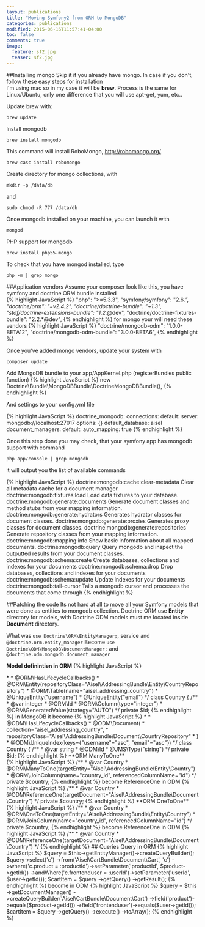 ```yaml
---
layout: publications
title: "Moving Symfony2 from ORM to MongoDB"
categories: publications
modified: 2015-06-16T11:57:41-04:00
toc: false
comments: true
image:
  feature: sf2.jpg
  teaser: sf2.jpg
---
```


##Installing mongo
Skip it if you already have mongo. In case if you don't, follow these easy steps for installation<br/>
I'm using mac so in my case it will be **brew**. Process is the same for Linux/Ubuntu, only one difference that you will use apt-get, yum, etc..

Update brew with:<br/>
```
brew update
```

Install mongodb<br/>
```
brew install mongodb
```

This command will install RoboMongo, http://robomongo.org/<br/>
```
brew casc install robomongo
```

Create directory for mongo collections, with<br/>
```
mkdir -p /data/db
```
and
```
sudo chmod -R 777 /data/db
```

Once mongodb installed on your machine, you can launch it with<br/>
```
mongod
```

PHP support for mongodb<br/>
```
brew install php55-mongo
```

To check that you have mongod installed, type<br/>
```
php -m | grep mongo
```

##Application vendors
Assume your composer look like this, you have symfony and doctrine ORM bundle installed
<br/>
{% highlight JavaScript %}
"php": ">=5.3.3",
"symfony/symfony": "2.6.*",
"doctrine/orm": "=v2.4.2",
"doctrine/doctrine-bundle": "~1.3",
"stof/doctrine-extensions-bundle": "1.2.*@dev",
"doctrine/doctrine-fixtures-bundle": "2.2.*@dev",
{% endhighlight %}
for mongo your will need these vendors
{% highlight JavaScript %}
"doctrine/mongodb-odm": "1.0.0-BETA12",
"doctrine/mongodb-odm-bundle": "3.0.0-BETA6",
{% endhighlight %}

Once you've added mongo vendors, update your system with<br/> 
```
composer update 
```

Add MongoDB bundle to your app/AppKernel.php (registerBundles public function)
{% highlight JavaScript %}
new Doctrine\Bundle\MongoDBBundle\DoctrineMongoDBBundle(),
{% endhighlight %}

And settings to your config.yml file

{% highlight JavaScript %}
doctrine_mongodb:
    connections:
        default:
            server: mongodb://localhost:27017
            options: {}
    default_database: aisel
    document_managers:
        default:
            auto_mapping: true
{% endhighlight %}

Once this step done you may check, that your symfony app has mongodb support with command<br/>
```
php app/console | grep mongodb
```

it will output you the list of available commands
 
{% highlight JavaScript %}
doctrine:mongodb:cache:clear-metadata    Clear all metadata cache for a document manager.
doctrine:mongodb:fixtures:load           Load data fixtures to your database.
doctrine:mongodb:generate:documents      Generate document classes and method stubs from your mapping information.
doctrine:mongodb:generate:hydrators      Generates hydrator classes for document classes.
doctrine:mongodb:generate:proxies        Generates proxy classes for document classes.
doctrine:mongodb:generate:repositories   Generate repository classes from your mapping information.
doctrine:mongodb:mapping:info            Show basic information about all mapped documents.
doctrine:mongodb:query                   Query mongodb and inspect the outputted results from your document classes.
doctrine:mongodb:schema:create           Create databases, collections and indexes for your documents
doctrine:mongodb:schema:drop             Drop databases, collections and indexes for your documents
doctrine:mongodb:schema:update           Update indexes for your documents
doctrine:mongodb:tail-cursor             Tails a mongodb cursor and processes the documents that come through
{% endhighlight %}


##Patching the code
Its not hard at all to move all your Symfony models that were done as entities to mongodb collection.
Doctrine ORM use **Entity** directory for models, with Doctrine ODM models must me located inside **Document** directory.

What was ```use Doctrine\ORM\EntityManager;```, service and ``` @doctrine.orm.entity_manager```
Become ``` use Doctrine\ODM\MongoDB\DocumentManager; ``` and ``` @doctrine.odm.mongodb.document_manager ```
 
 
**Model definintien in ORM**
{% highlight JavaScript %}
<?php

namespace Aisel\AddressingBundle\Entity;

use Symfony\Component\Validator\Constraints as Assert;
use Gedmo\Mapping\Annotation as Gedmo;
use Doctrine\ORM\Mapping as ORM;
use Symfony\Bridge\Doctrine\Validator\Constraints\UniqueEntity;

/**
 * Country
 *
 * @author Ivan Proskoryakov <volgodark@gmail.com>
 *
 * @ORM\HasLifecycleCallbacks()
 * @ORM\Entity(repositoryClass="Aisel\AddressingBundle\Entity\CountryRepository")
 * @ORM\Table(name="aisel_addressing_country")
 * @UniqueEntity("username")
 * @UniqueEntity("email")
 */
class Country
{
    /**
     * @var integer
     * @ORM\Id
     * @ORM\Column(type="integer")
     * @ORM\GeneratedValue(strategy="AUTO")
     */
    private $id;
{% endhighlight %}

in MongoDB it become 
{% highlight JavaScript %}
<?php

namespace Aisel\AddressingBundle\Document;

use Symfony\Component\Validator\Constraints as Assert;
use Gedmo\Mapping\Annotation as Gedmo;
use Doctrine\ODM\MongoDB\Mapping\Annotations as ODM;

/**
 * Country
 *
 * @author Ivan Proskoryakov <volgodark@gmail.com>
 *
 * @ODM\HasLifecycleCallbacks()
 * @ODM\Document(
 *      collection="aisel_addressing_country",
 *      repositoryClass="Aisel\AddressingBundle\Document\CountryRepository"
 * )
 * @ODM\UniqueIndex(keys={"username"="asc", "email"="asc"})
 */
class Country
{
    /**
     * @var string
     * @ODM\Id
     * @JMS\Type("string")
     */
    private $id;
{% endhighlight %}


**ORM ManyToOne**<br/>
{% highlight JavaScript %}
/**
 * @var Country
 * @ORM\ManyToOne(targetEntity="Aisel\AddressingBundle\Entity\Country")
 * @ORM\JoinColumn(name="country_id", referencedColumnName="id")
 */
private $country;
{% endhighlight %}

become ReferenceOne in ODM
{% highlight JavaScript %}
/**
 * @var Country
 * @ODM\ReferenceOne(targetDocument="Aisel\AddressingBundle\Document\Country")
 */
private $country;
{% endhighlight %}


**ORM OneToOne**<br/>
{% highlight JavaScript %}
/**
 * @var Country
 * @ORM\OneToOne(targetEntity="Aisel\AddressingBundle\Entity\Country")
 * @ORM\JoinColumn(name="country_id", referencedColumnName="id")
 */
private $country;
{% endhighlight %}

become ReferenceOne in ODM
{% highlight JavaScript %}
/**
 * @var Country
 * @ODM\ReferenceOne(targetDocument="Aisel\AddressingBundle\Document\Country")
 */
{% endhighlight %}


## Queries

Query in ORM
{% highlight JavaScript %}
        $query = $this->getEntityManager()->createQueryBuilder();
        $query->select('c')
            ->from('Aisel\CartBundle\Document\Cart', 'c')
            ->where('c.product = :productId')->setParameter('productId', $product->getId())
            ->andWhere('c.frontenduser = :userId')->setParameter('userId', $user->getId());
        
        $cartItem = $query
        ->getQuery()
        ->getResult();
        
{% endhighlight %}

become in ODM
{% highlight JavaScript %}
        $query = $this
            ->getDocumentManager()
            ->createQueryBuilder('Aisel\CartBundle\Document\Cart')
            ->field('product')->equals($product->getId())
            ->field('frontenduser')->equals($user->getId());
        
        $cartItem = $query
            ->getQuery()
            ->execute()
            ->toArray();

{% endhighlight %}